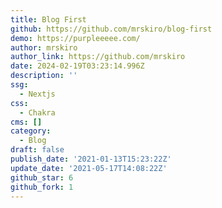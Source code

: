 ```yaml
---
title: Blog First
github: https://github.com/mrskiro/blog-first
demo: https://purpleeeee.com/
author: mrskiro
author_link: https://github.com/mrskiro
date: 2024-02-19T03:23:14.996Z
description: ''
ssg:
  - Nextjs
css:
  - Chakra
cms: []
category:
  - Blog
draft: false
publish_date: '2021-01-13T15:23:22Z'
update_date: '2021-05-17T14:08:22Z'
github_star: 6
github_fork: 1
---
```

